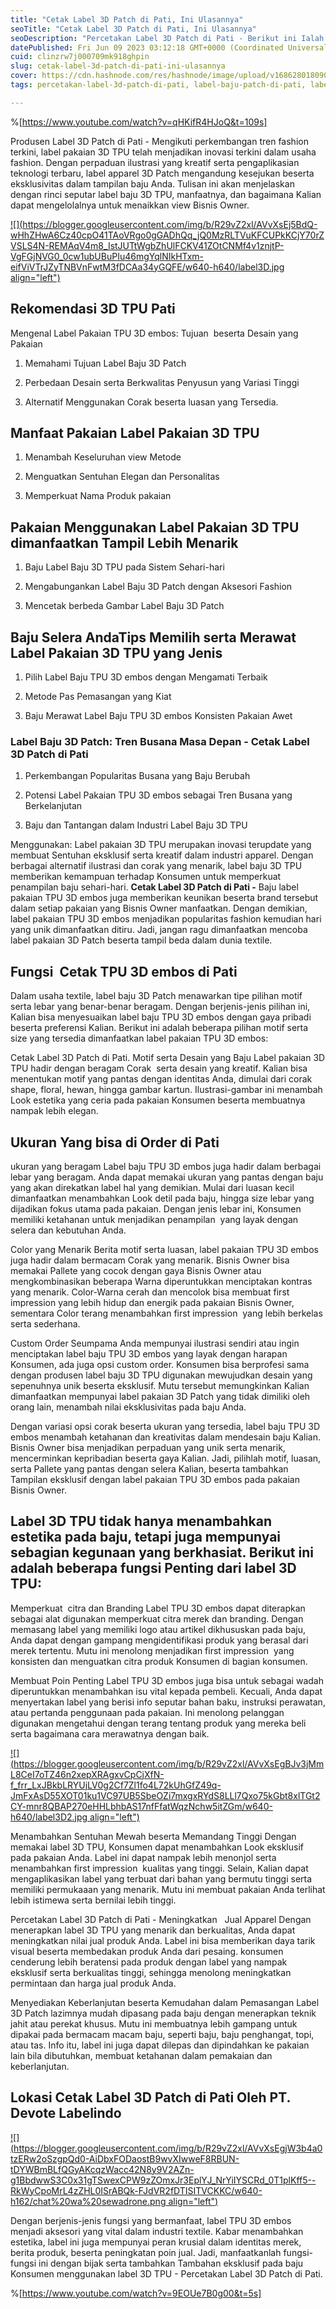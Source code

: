 ```yaml
---
title: "Cetak Label 3D Patch di Pati, Ini Ulasannya"
seoTitle: "Cetak Label 3D Patch di Pati, Ini Ulasannya"
seoDescription: "Percetakan Label 3D Patch di Pati - Berikut ini Ialah Ulasan secara lengkap yang Devote.Labels Publikasikan Perihal Jasa Percetakan Label 3D Patch"
datePublished: Fri Jun 09 2023 03:12:18 GMT+0000 (Coordinated Universal Time)
cuid: clinzrw7j000709mk918ghpin
slug: cetak-label-3d-patch-di-pati-ini-ulasannya
cover: https://cdn.hashnode.com/res/hashnode/image/upload/v1686280180907/87775a31-72f2-4cf4-a605-85e37ea00603.jpeg
tags: percetakan-label-3d-patch-di-pati, label-baju-patch-di-pati, label-baju-jersey-pati

---
```


%[https://www.youtube.com/watch?v=qHKifR4HJoQ&t=109s] 

Produsen Label 3D Patch di Pati - Mengikuti perkembangan tren fashion terkini, label pakaian 3D TPU telah menjadikan inovasi terkini dalam usaha fashion. Dengan perpaduan ilustrasi yang kreatif serta pengaplikasian teknologi terbaru, label apparel 3D Patch mengandung kesejukan beserta eksklusivitas dalam tampilan baju Anda. Tulisan ini akan menjelaskan dengan rinci seputar label baju 3D TPU, manfaatnya, dan bagaimana Kalian dapat mengelolalnya untuk menaikkan view Bisnis Owner.

[![](https://blogger.googleusercontent.com/img/b/R29vZ2xl/AVvXsEj5BdQ-wHhZHwA6Cz40cpO41TAoVRgo0gGADhQq_jQ0MzRLTVuKFCUPkKCjY70rZVSLS4N-REMAqV4m8_IstJUTtWgbZhUlFCKV41ZOtCNMf4v1znjtP-VgFGjNVG0_0cw1ubUBuPIu46mgYqlNIkHTxm-eifViVTrJZyTNBVnFwtM3fDCAa34yGQFE/w640-h640/label3D.jpg align="left")](https://blogger.googleusercontent.com/img/b/R29vZ2xl/AVvXsEj5BdQ-wHhZHwA6Cz40cpO41TAoVRgo0gGADhQq_jQ0MzRLTVuKFCUPkKCjY70rZVSLS4N-REMAqV4m8_IstJUTtWgbZhUlFCKV41ZOtCNMf4v1znjtP-VgFGjNVG0_0cw1ubUBuPIu46mgYqlNIkHTxm-eifViVTrJZyTNBVnFwtM3fDCAa34yGQFE/s900/label3D.jpg)

## Rekomendasi 3D TPU Pati

Mengenal Label Pakaian TPU 3D embos: Tujuan  beserta Desain yang Pakaian

1. Memahami Tujuan Label Baju 3D Patch
    
2. Perbedaan Desain serta Berkwalitas Penyusun yang Variasi Tinggi
    
3. Alternatif Menggunakan Corak beserta luasan yang Tersedia.
    

## Manfaat Pakaian Label Pakaian 3D TPU

1. Menambah Keseluruhan view Metode
    
2. Menguatkan Sentuhan Elegan dan Personalitas
    
3. Memperkuat Nama Produk pakaian
    

## Pakaian Menggunakan Label Pakaian 3D TPU dimanfaatkan Tampil Lebih Menarik

1. Baju Label Baju 3D TPU pada Sistem Sehari-hari
    
2. Mengabungankan Label Baju 3D Patch dengan Aksesori Fashion
    
3. Mencetak berbeda Gambar Label Baju 3D Patch
    

## Baju Selera AndaTips Memilih serta Merawat Label Pakaian 3D TPU yang Jenis

1. Pilih Label Baju TPU 3D embos dengan Mengamati Terbaik
    
2. Metode Pas Pemasangan yang Kiat
    
3. Baju Merawat Label Baju TPU 3D embos Konsisten Pakaian Awet
    

### Label Baju 3D Patch: Tren Busana Masa Depan - Cetak Label 3D Patch di Pati

1. Perkembangan Popularitas Busana yang Baju Berubah
    
2. Potensi Label Pakaian TPU 3D embos sebagai Tren Busana yang Berkelanjutan
    
3. Baju dan Tantangan dalam Industri Label Baju 3D TPU
    

Menggunakan: Label pakaian 3D TPU merupakan inovasi terupdate yang membuat Sentuhan eksklusif serta kreatif dalam industri apparel. Dengan berbagai alternatif ilustrasi dan corak yang menarik, label baju 3D TPU memberikan kemampuan terhadap Konsumen untuk memperkuat penampilan baju sehari-hari. **Cetak Label 3D Patch di Pati -** Baju label pakaian TPU 3D embos juga memberikan keunikan beserta brand tersebut dalam setiap pakaian yang Bisnis Owner manfaatkan. Dengan demikian, label pakaian TPU 3D embos menjadikan popularitas fashion kemudian hari yang unik dimanfaatkan ditiru. Jadi, jangan ragu dimanfaatkan mencoba label pakaian 3D Patch beserta tampil beda dalam dunia textile.

## Fungsi  Cetak TPU 3D embos di Pati

Dalam usaha textile, label baju 3D Patch menawarkan tipe pilihan motif serta lebar yang benar-benar beragam. Dengan berjenis-jenis pilihan ini, Kalian bisa menyesuaikan label baju TPU 3D embos dengan gaya pribadi beserta preferensi Kalian. Berikut ini adalah beberapa pilihan motif serta size yang tersedia dimanfaatkan label pakaian TPU 3D embos:

Cetak Label 3D Patch di Pati. Motif serta Desain yang Baju Label pakaian 3D TPU hadir dengan beragam Corak  serta desain yang kreatif. Kalian bisa menentukan motif yang pantas dengan identitas Anda, dimulai dari corak shape, floral, hewan, hingga gambar kartun. Ilustrasi-gambar ini menambah Look estetika yang ceria pada pakaian Konsumen beserta membuatnya nampak lebih elegan.

## Ukuran Yang bisa di Order di Pati

ukuran yang beragam Label baju TPU 3D embos juga hadir dalam berbagai lebar yang beragam. Anda dapat memakai ukuran yang pantas dengan baju yang akan direkatkan label hal yang demikian. Mulai dari luasan kecil dimanfaatkan menambahkan Look detil pada baju, hingga size lebar yang dijadikan fokus utama pada pakaian. Dengan jenis lebar ini, Konsumen memiliki ketahanan untuk menjadikan penampilan  yang layak dengan selera dan kebutuhan Anda.

Color yang Menarik Berita motif serta luasan, label pakaian TPU 3D embos juga hadir dalam bermacam Corak yang menarik. Bisnis Owner bisa memakai Pallete yang cocok dengan gaya Bisnis Owner atau mengkombinasikan beberapa Warna diperuntukkan menciptakan kontras yang menarik. Color-Warna cerah dan mencolok bisa membuat first impression yang lebih hidup dan energik pada pakaian Bisnis Owner, sementara Color terang menambahkan first impression  yang lebih berkelas serta sederhana.

Custom Order Seumpama Anda mempunyai ilustrasi sendiri atau ingin menciptakan label baju TPU 3D embos yang layak dengan harapan Konsumen, ada juga opsi custom order. Konsumen bisa berprofesi sama dengan produsen label baju 3D TPU digunakan mewujudkan desain yang sepenuhnya unik beserta eksklusif. Mutu tersebut memungkinkan Kalian dimanfaatkan mempunyai label pakaian 3D Patch yang tidak dimiliki oleh orang lain, menambah nilai eksklusivitas pada baju Anda.

Dengan variasi opsi corak beserta ukuran yang tersedia, label baju TPU 3D embos menambah ketahanan dan kreativitas dalam mendesain baju Kalian. Bisnis Owner bisa menjadikan perpaduan yang unik serta menarik, mencerminkan kepribadian beserta gaya Kalian. Jadi, pilihlah motif, luasan, serta Pallete yang pantas dengan selera Kalian, beserta tambahkan Tampilan eksklusif dengan label pakaian TPU 3D embos pada pakaian Bisnis Owner.

## Label 3D TPU tidak hanya menambahkan estetika pada baju, tetapi juga mempunyai sebagian kegunaan yang berkhasiat. Berikut ini adalah beberapa fungsi Penting dari label 3D TPU:

Memperkuat  citra dan Branding Label TPU 3D embos dapat diterapkan sebagai alat digunakan memperkuat citra merek dan branding. Dengan memasang label yang memiliki logo atau artikel dikhususkan pada baju, Anda dapat dengan gampang mengidentifikasi produk yang berasal dari merek tertentu. Mutu ini menolong menjadikan first impression  yang konsisten dan menguatkan citra produk Konsumen di bagian konsumen.

Membuat Poin Penting Label TPU 3D embos juga bisa untuk sebagai wadah diperuntukkan menambahkan isu vital kepada pembeli. Kecuali, Anda dapat menyertakan label yang berisi info seputar bahan baku, instruksi perawatan, atau pertanda penggunaan pada pakaian. Ini menolong pelanggan digunakan mengetahui dengan terang tentang produk yang mereka beli serta bagaimana cara merawatnya dengan baik.

[![](https://blogger.googleusercontent.com/img/b/R29vZ2xl/AVvXsEgBJv3jMmL8CeI7oTZ46n2xepXRAgxvCpCjXfN-f_frr_LxJBkbLRYUjLV0g2Cf7Zl1fo4L72kUhGfZ49q-JmFxAsD55XOT01ku1VC97UB5SbeOZi7mxgxRYdS8LLl7Qxo75kGbt8xlTGt2CY-mnr8QBAP270eHHLbhbAS17nfFfatWqzNchw5itZGm/w640-h640/label3D2.jpg align="left")](https://blogger.googleusercontent.com/img/b/R29vZ2xl/AVvXsEgBJv3jMmL8CeI7oTZ46n2xepXRAgxvCpCjXfN-f_frr_LxJBkbLRYUjLV0g2Cf7Zl1fo4L72kUhGfZ49q-JmFxAsD55XOT01ku1VC97UB5SbeOZi7mxgxRYdS8LLl7Qxo75kGbt8xlTGt2CY-mnr8QBAP270eHHLbhbAS17nfFfatWqzNchw5itZGm/s900/label3D2.jpg)

Menambahkan Sentuhan Mewah beserta Memandang Tinggi Dengan memakai label 3D TPU, Konsumen dapat menambahkan Look eksklusif pada pakaian Anda. Label ini dapat nampak lebih menonjol serta menambahkan first impression  kualitas yang tinggi. Selain, Kalian dapat mengaplikasikan label yang terbuat dari bahan yang bermutu tinggi serta memiliki permukaaan yang menarik. Mutu ini membuat pakaian Anda terlihat lebih istimewa serta bernilai lebih tinggi.

Percetakan Label 3D Patch di Pati - Meningkatkan   Jual Apparel Dengan menerapkan label 3D TPU yang menarik dan berkualitas, Anda dapat meningkatkan nilai jual produk Anda. Label ini bisa memberikan daya tarik visual beserta membedakan produk Anda dari pesaing. konsumen cenderung lebih beratensi pada produk dengan label yang nampak eksklusif serta berkualitas tinggi, sehingga menolong meningkatkan permintaan dan harga jual produk Anda.

Menyediakan Keberlanjutan beserta Kemudahan dalam Pemasangan Label 3D Patch lazimnya mudah dipasang pada baju dengan menerapkan teknik jahit atau perekat khusus. Mutu ini membuatnya lebih gampang untuk dipakai pada bermacam macam baju, seperti baju, baju penghangat, topi, atau tas. Info itu, label ini juga dapat dilepas dan dipindahkan ke pakaian lain bila dibutuhkan, membuat ketahanan dalam pemakaian dan keberlanjutan.

## Lokasi Cetak Label 3D Patch di Pati Oleh PT. Devote Labelindo

[![](https://blogger.googleusercontent.com/img/b/R29vZ2xl/AVvXsEgjW3b4a0tzERw2oSzgpQd0-AiDbxFODaostB9wvXIwweF8RBUN-tDYWBmBLfQGyAKcqzWacc42N8y9V2AZn-g1BbdwwS3C0x31gTSwexCPW9zZOmxJr3EplYJ_NrYiIYSCRd_0T1plKff5--RkWyCpoMrL4zZHL0ISrABQk-FJdVR2fDTISITVCKKC/w640-h162/chat%20wa%20sewadrone.png align="left")](https://wa.me/+6287838865004?text=Permisi%2C%20kak%20mau%20nanya%20tentang%20label%2C%20dapat%20informasi%20dari%20devotelabels.web.id)

Dengan berjenis-jenis fungsi yang bermanfaat, label TPU 3D embos menjadi aksesori yang vital dalam industri textile. Kabar menambahkan estetika, label ini juga mempunyai peran krusial dalam identitas merek, berita produk, beserta peningkatan poin jual. Jadi, manfaatkanlah fungsi-fungsi ini dengan bijak serta tambahkan Tambahan eksklusif pada baju Konsumen menggunakan label 3D TPU - Percetakan Label 3D Patch di Pati.

%[https://www.youtube.com/watch?v=9EOUe7B0g00&t=5s]